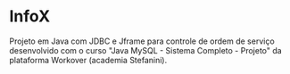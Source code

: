 # InfoX
Projeto em Java com JDBC e Jframe para controle de ordem de serviço desenvolvido com o curso "Java MySQL - Sistema Completo - Projeto" da plataforma Workover (academia Stefanini).
